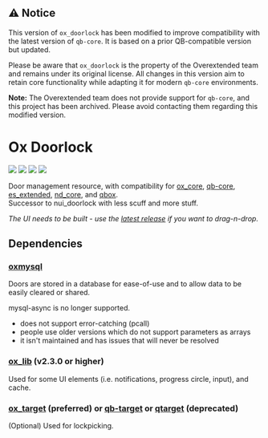 ## ⚠️ Notice

This version of `ox_doorlock` has been modified to improve compatibility with the latest version of `qb-core`. It is based on a prior QB-compatible version but updated.

Please be aware that `ox_doorlock` is the property of the Overextended team and remains under its original license. All changes in this version aim to retain core functionality while adapting it for modern `qb-core` environments.

**Note:** The Overextended team does not provide support for `qb-core`, and this project has been archived. Please avoid contacting them regarding this modified version.

# Ox Doorlock


![](https://img.shields.io/github/downloads/The-Order-Of-The-Sacred-Framework/ox_doorlock/total?logo=github)
![](https://img.shields.io/github/downloads/The-Order-Of-The-Sacred-Framework/ox_doorlock/latest/total?logo=github)
![](https://img.shields.io/github/contributors/The-Order-Of-The-Sacred-Framework/ox_doorlock?logo=github)
![](https://img.shields.io/github/v/release/The-Order-Of-The-Sacred-Framework/ox_doorlock?logo=github) 


Door management resource, with compatibility for [ox_core](https://github.com/communityox/ox_core), [qb-core](https://github.com/qbcore-framework/qb-core), [es_extended](https://github.com/esx-framework/esx_core), [nd_core](https://github.com/ND-Framework/ND_Core), and [qbox](https://github.com/Qbox-project/qbx_core).  
Successor to nui_doorlock with less scuff and more stuff.

_The UI needs to be built - use the [latest release](https://github.com/The-Order-Of-The-Sacred-Framework/ox_doorlock/releases/latest/download/ox_doorlock.zip) if you want to drag-n-drop._

## Dependencies

### [oxmysql](https://github.com/communityox/oxmysql)

Doors are stored in a database for ease-of-use and to allow data to be easily cleared or shared.

mysql-async is no longer supported.
  - does not support error-catching (pcall)
  - people use older versions which do not support parameters as arrays
  - it isn't maintained and has issues that will never be resolved

### [ox_lib](https://github.com/communityox/ox_lib) (v2.3.0 or higher)

Used for some UI elements (i.e. notifications, progress circle, input), and cache.

### [ox_target](https://github.com/The-Order-Of-The-Sacred-Framework/ox_target) (preferred) or [qb-target](https://github.com/qbcore-framework/qb-target) or [qtarget](https://github.com/overextended/qtarget) (deprecated)

(Optional) Used for lockpicking.
